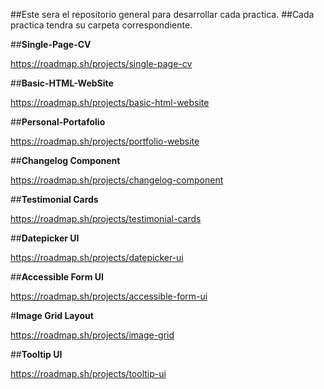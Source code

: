 ##Este sera el repositorio general para desarrollar cada practica.
##Cada practica  tendra su carpeta correspondiente.

##**Single-Page-CV**

https://roadmap.sh/projects/single-page-cv

##**Basic-HTML-WebSite**

https://roadmap.sh/projects/basic-html-website

##**Personal-Portafolio**

https://roadmap.sh/projects/portfolio-website

##**Changelog Component**

https://roadmap.sh/projects/changelog-component

##**Testimonial Cards**

https://roadmap.sh/projects/testimonial-cards

##**Datepicker UI**

https://roadmap.sh/projects/datepicker-ui

##**Accessible Form UI**

https://roadmap.sh/projects/accessible-form-ui

#**Image Grid Layout**

https://roadmap.sh/projects/image-grid

##**Tooltip UI**

https://roadmap.sh/projects/tooltip-ui







